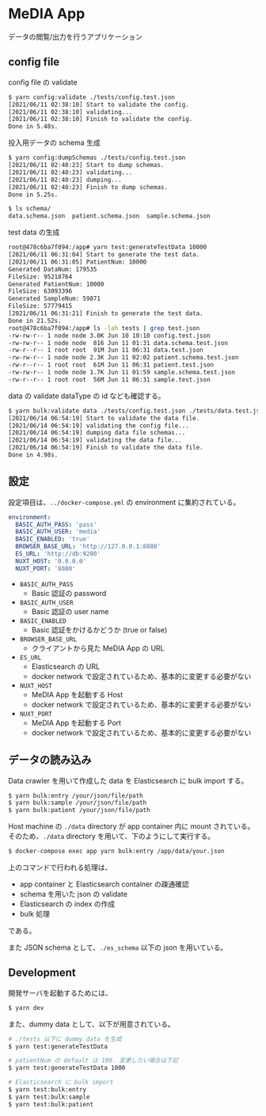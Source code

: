# MeDIA App

データの閲覧/出力を行うアプリケーション

## config file

config file の validate

```bash
$ yarn config:validate ./tests/config.test.json
[2021/06/11 02:38:10] Start to validate the config.
[2021/06/11 02:38:10] validating...
[2021/06/11 02:38:10] Finish to validate the config.
Done in 5.48s.
```

投入用データの schema 生成

```bash
$ yarn config:dumpSchemas ./tests/config.test.json
[2021/06/11 02:40:23] Start to dump schemas.
[2021/06/11 02:40:23] validating...
[2021/06/11 02:40:23] dumping...
[2021/06/11 02:40:23] Finish to dump schemas.
Done in 5.25s.

$ ls schema/
data.schema.json  patient.schema.json  sample.schema.json
```

test data の生成

```bash
root@478c6ba7f094:/app# yarn test:generateTestData 10000
[2021/06/11 06:31:04] Start to generate the test data.
[2021/06/11 06:31:05] PatientNum: 10000
Generated DataNum: 179535
FileSize: 95218764
Generated PatientNum: 10000
FileSize: 63093396
Generated SampleNum: 59871
FileSize: 57779415
[2021/06/11 06:31:21] Finish to generate the test data.
Done in 21.52s.
root@478c6ba7f094:/app# ls -lah tests | grep test.json
-rw-rw-r-- 1 node node 3.0K Jun 10 10:10 config.test.json
-rw-rw-r-- 1 node node  816 Jun 11 01:31 data.schema.test.json
-rw-r--r-- 1 root root  91M Jun 11 06:31 data.test.json
-rw-rw-r-- 1 node node 2.3K Jun 11 02:02 patient.schema.test.json
-rw-r--r-- 1 root root  61M Jun 11 06:31 patient.test.json
-rw-rw-r-- 1 node node 1.7K Jun 11 01:59 sample.schema.test.json
-rw-r--r-- 1 root root  56M Jun 11 06:31 sample.test.json
```

data の validate
dataType の id なども確認する。

```bash
$ yarn bulk:validate data ./tests/config.test.json ./tests/data.test.json
[2021/06/14 06:54:19] Start to validate the data file.
[2021/06/14 06:54:19] validating the config file...
[2021/06/14 06:54:19] dumping data file schemas...
[2021/06/14 06:54:19] validating the data file...
[2021/06/14 06:54:19] Finish to validate the data file.
Done in 4.98s.
```

## 設定

設定項目は、`../docker-compose.yml` の environment に集約されている。

```yaml
environment:
  BASIC_AUTH_PASS: 'pass'
  BASIC_AUTH_USER: 'media'
  BASIC_ENABLED: 'true'
  BROWSER_BASE_URL: 'http://127.0.0.1:8888'
  ES_URL: 'http://db:9200'
  NUXT_HOST: '0.0.0.0'
  NUXT_PORT: '8080'
```

- `BASIC_AUTH_PASS`
  - Basic 認証の password
- `BASIC_AUTH_USER`
  - Basic 認証の user name
- `BASIC_ENABLED`
  - Basic 認証をかけるかどうか (true or false)
- `BROWSER_BASE_URL`
  - クライアントから見た MeDIA App の URL
- `ES_URL`
  - Elasticsearch の URL
  - docker network で設定されているため、基本的に変更する必要がない
- `NUXT_HOST`
  - MeDIA App を起動する Host
  - docker network で設定されているため、基本的に変更する必要がない
- `NUXT_PORT`
  - MeDIA App を起動する Port
  - docker network で設定されているため、基本的に変更する必要がない

## データの読み込み

Data crawler を用いて作成した data を Elasticsearch に bulk import する。

```bash
$ yarn bulk:entry /your/json/file/path
$ yarn bulk:sample /your/json/file/path
$ yarn bulk:patient /your/json/file/path
```

Host machine の `./data` directory が app container 内に mount されている。
そのため、`./data` directory を用いて、下のようにして実行する。

```bash
$ docker-compose exec app yarn bulk:entry /app/data/your.json
```

上のコマンドで行われる処理は、

- app container と Elasticsearch container の疎通確認
- schema を用いた json の validate
- Elasticsearch の index の作成
- bulk 処理

である。

また JSON schema として、`./es_schema` 以下の json を用いている。

## Development

開発サーバを起動するためには、

```bash
$ yarn dev
```

また、dummy data として、以下が用意されている。

```bash
# ./tests 以下に dummy data を生成
$ yarn test:generateTestData

# patientNum の default は 100. 変更したい場合は下記
$ yarn test:generateTestData 1000

# Elasticsearch に bulk import
$ yarn test:bulk:entry
$ yarn test:bulk:sample
$ yarn test:bulk:patient
```
